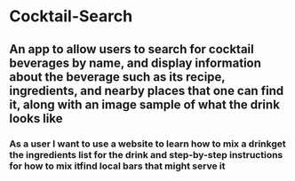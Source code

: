 # Cocktail-Search

## An app to allow users to search for cocktail beverages by name, and display information about the beverage such as its recipe, ingredients, and nearby places that one can find it, along with an image sample of what the drink looks like

###  As a user I want to use a website to learn how to mix a drinkget the ingredients list for the drink and step-by-step instructions for how to mix itfind local bars that might serve it
